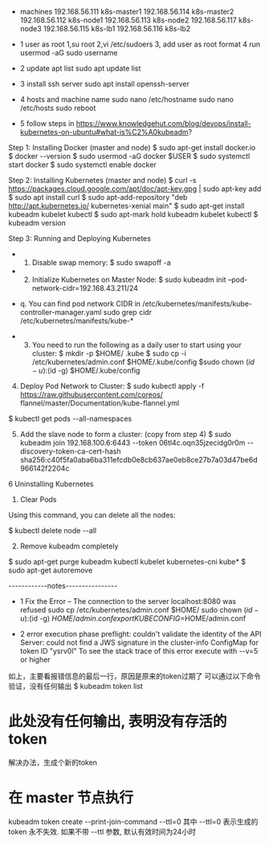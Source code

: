   -  machines
192.168.56.111  k8s-master1
192.168.56.114  k8s-master2
192.168.56.112  k8s-node1
192.168.56.113  k8s-node2
192.168.56.117  k8s-node3
192.168.56.115  k8s-lb1
192.168.56.116  k8s-lb2
 
 
 - 1 user as root
 1,su root
2,vi /etc/sudoers
3, add user as root format
4 run usermod -aG sudo username

 - 2 update apt list
 sudo apt update list

  - 3 install ssh server
  sudo apt install openssh-server

 - 4 hosts and machine name
sudo nano /etc/hostname
sudo nano /etc/hosts
sudo reboot

 - 5 follow steps in 
https://www.knowledgehut.com/blog/devops/install-kubernetes-on-ubuntu#what-is%C2%A0kubeadm?

Step 1: Installing Docker   (master and node)
$ sudo apt-get install docker.io 
$ docker --version 
$ sudo usermod -aG docker $USER 
$ sudo systemctl start docker 
$ sudo systemctl enable docker 


Step 2: Installing Kubernetes  (master and node)
$ curl -s https://packages.cloud.google.com/apt/doc/apt-key.gpg | sudo apt-key add 
$ sudo apt install curl 
$ sudo apt-add-repository "deb http://apt.kubernetes.io/ kubernetes-xenial main" 
$ sudo apt-get install kubeadm kubelet kubectl 
$ sudo apt-mark hold kubeadm kubelet kubectl
$ kubeadm version 


Step 3: Running and Deploying Kubernetes
 - 1. Disable swap memory:
 $ sudo swapoff -a 
 - 2. Initialize Kubernetes on Master Node:
  $ sudo kubeadm init –pod-network-cidr=192.168.43.211/24  
  - q. You can find pod network CIDR in /etc/kubernetes/manifests/kube-controller-manager.yaml
  sudo grep cidr /etc/kubernetes/manifests/kube-* 

 - 3. You need to run the following as a daily user to start using your cluster:
 $ mkdir  -p $HOME/ .kube 
$ sudo cp -i /etc/kubernetes/admin.conf $HOME/.kube/config 
 $sudo chown $(id -u):$(id -g) $HOME/.kube/config 

4. Deploy Pod Network to Cluster:
$ sudo kubectl apply -f  https://raw.githubusercontent.com/coreos/  flannel/master/Documentation/kube-flannel.yml 

$ kubectl get pods --all-namespaces

5. Add the slave node to form a cluster: (copy from step 4)
$ sudo kubeadm join 192.168.100.6:6443 --token        06tl4c.oqn35jzecidg0r0m --discovery-token-ca-cert-hash                            sha256:c40f5fa0aba6ba311efcdb0e8cb637ae0eb8ce27b7a03d47be6d966142f2204c 


6 Uninstalling Kubernetes
1. Clear Pods

Using this command, you can delete all the nodes: 

$ kubectl delete node --all 

2. Remove  kubeadm completely 

$ sudo apt-get purge kubeadm kubectl kubelet kubernetes-cni kube* 
$ sudo apt-get autoremove 



------------notes----------------
 - 1 Fix the Error – The connection to the server localhost:8080 was refused
sudo cp /etc/kubernetes/admin.conf $HOME/
sudo chown $(id -u):$(id -g) $HOME/admin.conf
export KUBECONFIG=$HOME/admin.conf


 - 2 error execution phase preflight: couldn't validate the identity of the API Server: could not find a JWS signature in the cluster-info ConfigMap for token ID "ysrv0l"
To see the stack trace of this error execute with --v=5 or higher

如上，主要看报错信息的最后一行，原因是原来的token过期了
可以通过以下命令验证，没有任何输出
$ kubeadm token list
# 此处没有任何输出, 表明没有存活的token
解决办法，生成个新的token

# 在 master 节点执行
kubeadm token create --print-join-command --ttl=0
其中 --ttl=0 表示生成的 token 永不失效. 如果不带 --ttl 参数, 默认有效时间为24小时